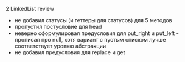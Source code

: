 2 LinkedList review

- не добавил статусы (и геттеры для статусов) для 5 методов
- пропустил постусловие для head
- неверно сформулировал предусловия для put_right и put_left - прописал про null, хотя вариант с пустым списком лучше соответствует уровню абстракции
- не добавил предусловия для replace и get
